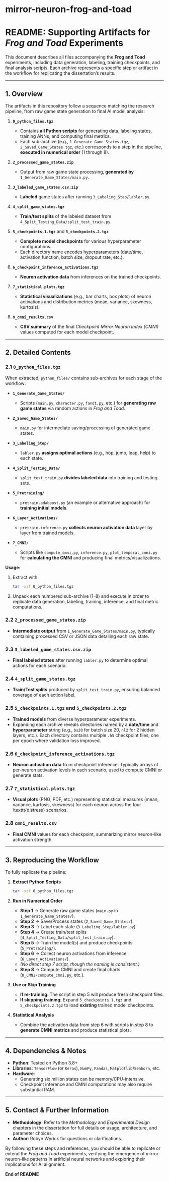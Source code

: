 # mirror-neuron-frog-and-toad

# README: Supporting Artifacts for *Frog and Toad* Experiments

This document describes all files accompanying the **Frog and Toad** experiments, including data generation, labeling, training checkpoints, and final analysis scripts. Each archive represents a specific step or artifact in the workflow for replicating the dissertation’s results.

---

## 1. Overview

The artifacts in this repository follow a sequence matching the research pipeline, from raw game state generation to final AI model analysis:

1. **`0_python_files.tgz`**  
   - Contains **all Python scripts** for generating data, labeling states, training ANNs, and computing final metrics.  
   - Each sub-archive (e.g., `1_Generate_Game_States.tgz`, `2_Saved_Game_States.tgz`, etc.) corresponds to a step in the pipeline, **executed in numerical order** (1 through 8).

2. **`2_processed_game_states.zip`**  
   - Output from raw game state processing, **generated by** `1_Generate_Game_States/main.py`.

3. **`3_labeled_game_states.csv.zip`**  
   - **Labeled** game states after running `3_Labeling_Step/labler.py`.

4. **`4_split_game_states.tgz`**  
   - **Train/test splits** of the labeled dataset from `4_Split_Testing_Data/split_test_train.py`.

5. **`5_checkpoints.1.tgz`** and **`5_checkpoints.2.tgz`**  
   - **Complete model checkpoints** for various hyperparameter configurations.  
   - Each directory name encodes hyperparameters (date/time, activation function, batch size, dropout rate, etc.).

6. **`6_checkpoint_inference_activations.tgz`**  
   - **Neuron activation data** from inferences on the trained checkpoints.

7. **`7_statistical.plots.tgz`**  
   - **Statistical visualizations** (e.g., bar charts, box plots) of neuron activations and distribution metrics (mean, variance, skewness, kurtosis).

8. **`8_cmni_results.csv`**  
   - **CSV summary** of the final *Checkpoint Mirror Neuron Index (CMNI)* values computed for each model checkpoint.

---

## 2. Detailed Contents

### 2.1 `0_python_files.tgz`

When extracted, `python_files/` contains sub-archives for each stage of the workflow:

- **`1_Generate_Game_States/`**  
  - Scripts (`main.py`, `character.py`, `fandt.py`, etc.) for **generating raw game states** via random actions in *Frog and Toad*.

- **`2_Saved_Game_States/`**  
  - `main.py` for intermediate saving/processing of generated game states.

- **`3_Labeling_Step/`**  
  - `labler.py` **assigns optimal actions** (e.g., hop, jump, leap, help) to each state.

- **`4_Split_Testing_Data/`**  
  - `split_test_train.py` **divides labeled data** into training and testing sets.

- **`5_Pretraining/`**  
  - `pretrain.adaboost.py` (an example or alternative approach) for **training initial models**.

- **`6_Layer_Activations/`**  
  - `pretrain.inference.py` **collects neuron activation data** layer by layer from trained models.

- **`7_CMNI/`**  
  - Scripts like `compute_cmni.py`, `inference.py`, `plot_temporal_cmni.py` for **calculating the CMNI** and producing final metrics/visualizations.

**Usage:**
1. Extract with:  
   ```bash
   tar -xzf 0_python_files.tgz
   ```
2. Unpack each numbered sub-archive (1–8) and execute in order to replicate data generation, labeling, training, inference, and final metric computations.

### 2.2 `2_processed_game_states.zip`
- **Intermediate output** from `1_Generate_Game_States/main.py`, typically containing processed CSV or JSON data detailing each raw state.

### 2.3 `3_labeled_game_states.csv.zip`
- **Final labeled states** after running `labler.py` to determine optimal actions for each scenario.

### 2.4 `4_split_game_states.tgz`
- **Train/Test splits** produced by `split_test_train.py`, ensuring balanced coverage of each action label.

### 2.5 `5_checkpoints.1.tgz` and `5_checkpoints.2.tgz`
- **Trained models** from diverse hyperparameter experiments.  
- Expanding each archive reveals directories named by a **date/time** and **hyperparameter** string (e.g., `bs20` for batch size 20, `nl2` for 2 hidden layers, etc.). Each directory contains multiple `.h5` checkpoint files, one per epoch where validation loss improved.

### 2.6 `6_checkpoint_inference_activations.tgz`
- **Neuron activation data** from checkpoint inference. Typically arrays of per-neuron activation levels in each scenario, used to compute CMNI or generate stats.

### 2.7 `7_statistical.plots.tgz`
- **Visual plots** (PNG, PDF, etc.) representing statistical measures (mean, variance, kurtosis, skewness) for each neuron across the four \texttt{distress} scenarios.  

### 2.8 `cmni_results.csv`
- **Final CMNI** values for each checkpoint, summarizing mirror neuron-like activation strength.

---

## 3. Reproducing the Workflow

To fully replicate the pipeline:

1. **Extract Python Scripts**  
   ```bash
   tar -xzf 0_python_files.tgz
   ```
2. **Run in Numerical Order**  
   - **Step 1** → Generate raw game states (`main.py` in `1_Generate_Game_States/`).  
   - **Step 2** → Save/Process states (`2_Saved_Game_States/`).  
   - **Step 3** → Label each state (`3_Labeling_Step/labler.py`).  
   - **Step 4** → Create train/test splits (`4_Split_Testing_Data/split_test_train.py`).  
   - **Step 5** → Train the model(s) and produce checkpoints (`5_Pretraining/`).  
   - **Step 6** → Collect neuron activations from inference (`6_Layer_Activations/`).  
   - *(No direct step 7 script, though the naming is consistent.)*  
   - **Step 8** → Compute CMNI and create final charts (`8_CMNI/compute_cmni.py`, etc.).

3. **Use or Skip Training**  
   - **If re-training**: The script in step 5 will produce fresh checkpoint files.  
   - **If skipping training**: Expand `5_checkpoints.1.tgz` and `5_checkpoints.2.tgz` to load **existing** trained model checkpoints.

4. **Statistical Analysis**  
   - Combine the activation data from step 6 with scripts in step 8 to **generate CMNI metrics** and produce statistical plots.

---

## 4. Dependencies & Notes

- **Python**: Tested on Python 3.8+  
- **Libraries**: `TensorFlow` (or `Keras`), `NumPy`, `Pandas`, `Matplotlib`/`Seaborn`, etc.  
- **Hardware**:  
  - Generating six million states can be memory/CPU-intensive.  
  - Checkpoint inference and CMNI computations may also require substantial RAM.

---

## 5. Contact & Further Information

- **Methodology**: Refer to the *Methodology* and *Experimental Design* chapters in the dissertation for full details on usage, architecture, and parameter choices.  
- **Author**: Robyn Wyrick for questions or clarifications.

By following these steps and references, you should be able to replicate or extend the *Frog and Toad* experiments, verifying the emergence of mirror neuron-like patterns in artificial neural networks and exploring their implications for AI alignment.

**End of README**

